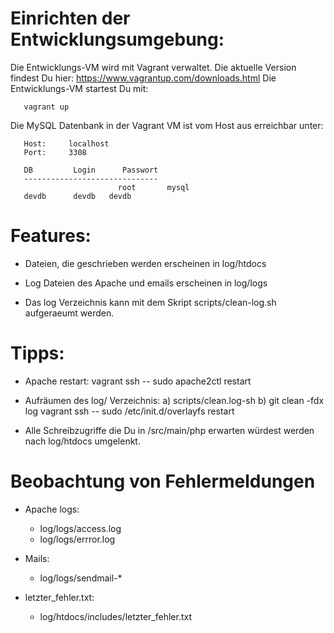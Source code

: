 Einrichten der Entwicklungsumgebung:
====================================

Die Entwicklungs-VM wird mit Vagrant verwaltet. Die aktuelle Version
findest Du hier: https://www.vagrantup.com/downloads.html
Die Entwicklungs-VM startest Du mit:

       vagrant up	

Die MySQL Datenbank in der Vagrant VM ist
vom Host aus erreichbar unter:
  
       Host:     localhost
       Port:     3308

       DB         Login      Passwort
       ------------------------------
        	                root       mysql
       devdb      devdb   devdb

Features:
=========

 - Dateien, die geschrieben werden erscheinen
   in log/htdocs

 - Log Dateien des Apache und emails erscheinen in
   log/logs

 - Das log Verzeichnis kann mit dem Skript
   scripts/clean-log.sh aufgeraeumt werden.


Tipps:
======

 - Apache restart:
   vagrant ssh -- sudo apache2ctl restart

 - Aufräumen des log/ Verzeichnis:
   a) scripts/clean.log-sh
   b) git clean -fdx log
      vagrant ssh -- sudo /etc/init.d/overlayfs restart

 - Alle Schreibzugriffe die Du in /src/main/php erwarten
   würdest werden nach log/htdocs umgelenkt.
   

Beobachtung von Fehlermeldungen
===============================

 - Apache logs:
   - log/logs/access.log
   - log/logs/errror.log

 - Mails:
   - log/logs/sendmail-*

 - letzter_fehler.txt:
   - log/htdocs/includes/letzter_fehler.txt